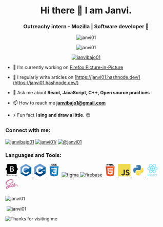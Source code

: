 <h1 align="center"> Hi there 👋 I am Janvi.</h1>
<h3 align="center"> Outreachy intern - <b>Mozilla | Software developer 🚀</b></h3>

<p align="center"> <img src="https://komarev.com/ghpvc/?username=janvi01&label=Profile%20views&color=0e75b6&style=for-the-badge" alt="janvi01" /> </p>
<p align="center"> <img src="https://badges.frapsoft.com/os/v2/open-source.svg?v=103)](https://github.com/janvi01" alt="janvi01" /> </p>

<p align="center"> <a href="https://twitter.com/janvibajo01" target="blank"><img src="https://img.shields.io/twitter/follow/janvibajo01?logo=twitter&style=for-the-badge" alt="janvibajo01" /></a> </p>

- 🔭 I’m currently working on [Firefox Picture-in-Picture](https://www.mozilla.org/en-US/firefox/features/picture-in-picture/)

- 📝 I regularly write articles on [https://janvi01.hashnode.dev/](https://janvi01.hashnode.dev/)

- 💬 Ask me about **React, JavaScript, C++, Open source practices**

- 📫 How to reach me **janvibajo1@gmail.com**

- ⚡ Fun fact **I sing and draw a little.** 😊

<h3 align="left">Connect with me:</h3>
<p align="left">
<a href="https://twitter.com/janvibajo01" target="blank"><img align="center" src="https://raw.githubusercontent.com/rahuldkjain/github-profile-readme-generator/master/src/images/icons/Social/twitter.svg" alt="janvibajo01" height="30" width="40" /></a>
<a href="https://linkedin.com/in/janvi01/" target="blank"><img align="center" src="https://raw.githubusercontent.com/rahuldkjain/github-profile-readme-generator/master/src/images/icons/Social/linked-in-alt.svg" alt="janvi01/" height="30" width="40" /></a>
<a href="https://hashnode.com/@janvi01" target="blank"><img align="center" src="https://raw.githubusercontent.com/rahuldkjain/github-profile-readme-generator/master/src/images/icons/Social/hashnode.svg" alt="@janvi01" height="30" width="40" /></a>
</p>

<h3 align="left">Languages and Tools:</h3>
<p align="left"> <a href="https://getbootstrap.com" target="_blank" rel="noreferrer"> <img src="https://raw.githubusercontent.com/devicons/devicon/master/icons/bootstrap/bootstrap-plain-wordmark.svg" alt="bootstrap" width="40" height="40"/> </a> <a href="https://www.cprogramming.com/" target="_blank" rel="noreferrer"> <img src="https://raw.githubusercontent.com/devicons/devicon/master/icons/c/c-original.svg" alt="c" width="40" height="40"/> </a> <a href="https://www.w3schools.com/cpp/" target="_blank" rel="noreferrer"> <img src="https://raw.githubusercontent.com/devicons/devicon/master/icons/cplusplus/cplusplus-original.svg" alt="cplusplus" width="40" height="40"/> </a> <a href="https://www.w3schools.com/css/" target="_blank" rel="noreferrer"> <img src="https://raw.githubusercontent.com/devicons/devicon/master/icons/css3/css3-original-wordmark.svg" alt="css3" width="40" height="40"/> </a> <a href="https://www.figma.com/" target="_blank" rel="noreferrer"> <img src="https://www.vectorlogo.zone/logos/figma/figma-icon.svg" alt="figma" width="40" height="40"/> </a> <a href="https://firebase.google.com/" target="_blank" rel="noreferrer"> <img src="https://www.vectorlogo.zone/logos/firebase/firebase-icon.svg" alt="firebase" width="40" height="40"/> </a> <a href="https://www.w3.org/html/" target="_blank" rel="noreferrer"> <img src="https://raw.githubusercontent.com/devicons/devicon/master/icons/html5/html5-original-wordmark.svg" alt="html5" width="40" height="40"/> </a> <a href="https://developer.mozilla.org/en-US/docs/Web/JavaScript" target="_blank" rel="noreferrer"> <img src="https://raw.githubusercontent.com/devicons/devicon/master/icons/javascript/javascript-original.svg" alt="javascript" width="40" height="40"/> </a> <a href="https://www.python.org" target="_blank" rel="noreferrer"> <img src="https://raw.githubusercontent.com/devicons/devicon/master/icons/python/python-original.svg" alt="python" width="40" height="40"/> </a> <a href="https://reactjs.org/" target="_blank" rel="noreferrer"> <img src="https://raw.githubusercontent.com/devicons/devicon/master/icons/react/react-original-wordmark.svg" alt="react" width="40" height="40"/> </a> <a href="https://sass-lang.com" target="_blank" rel="noreferrer"> <img src="https://raw.githubusercontent.com/devicons/devicon/master/icons/sass/sass-original.svg" alt="sass" width="40" height="40"/> </a> </p>

<p><img align="left" src="https://github-readme-stats.vercel.app/api?username=janvi01&theme=radical&show_icons=true" alt="janvi01" /></p> <br/>

<p>&nbsp;<img align="center" src="https://github-readme-stats.vercel.app/api/top-langs/?username=janvi01&theme=radical&layout=compact" alt="janvi01" /></p>
<img height="120" alt="Thanks for visiting me" width="100%" src="https://raw.githubusercontent.com/BrunnerLivio/brunnerlivio/master/images/marquee.svg" />
